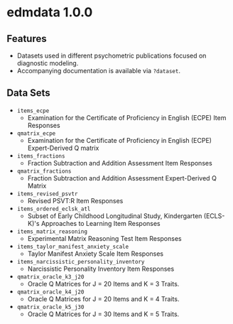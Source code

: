 # edmdata 1.0.0

## Features

- Datasets used in different psychometric publications focused on 
  diagnostic modeling. 
- Accompanying documentation is available via `?dataset`.

## Data Sets

- `items_ecpe`
  - Examination for the Certificate of Proficiency in English (ECPE) Item Responses
- `qmatrix_ecpe`
   - Examination for the Certificate of Proficiency in English (ECPE) Expert-Derived Q matrix
- `items_fractions`
  - Fraction Subtraction and Addition Assessment Item Responses
- `qmatrix_fractions`
   - Fraction Subtraction and Addition Assessment Expert-Derived Q Matrix
- `items_revised_psvtr`
   - Revised PSVT:R Item Responses
- `items_ordered_eclsk_atl`
   - Subset of Early Childhood Longitudinal Study, Kindergarten (ECLS-K)'s Approaches to Learning Item Responses
- `items_matrix_reasoning`
  - Experimental Matrix Reasoning Test Item Responses
- `items_taylor_manifest_anxiety_scale`
   - Taylor Manifest Anxiety Scale Item Responses
- `items_narcissistic_personality_inventory`
   - Narcissistic Personality Inventory Item Responses
- `qmatrix_oracle_k3_j20`
   - Oracle Q Matrices for J = 20 Items and K = 3 Traits.
- `qmatrix_oracle_k4_j20`
   - Oracle Q Matrices for J = 20 Items and K = 4 Traits.
- `qmatrix_oracle_k5_j30`
   - Oracle Q Matrices for J = 30 Items and K = 5 Traits.
